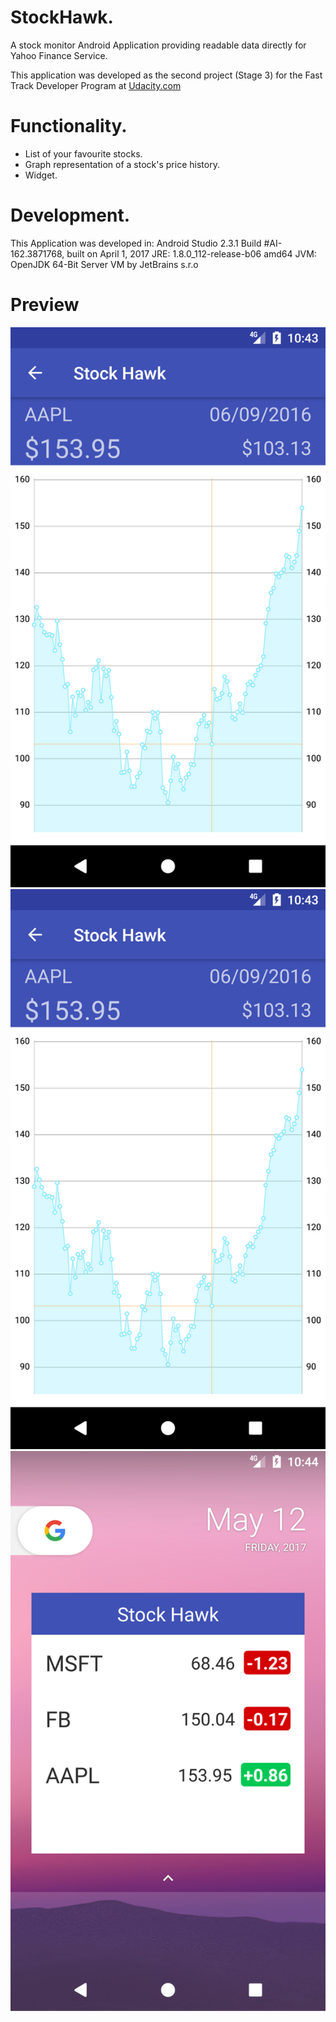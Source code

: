 # StockHawk.
A stock monitor Android Application providing readable data directly for Yahoo Finance Service.

This application was developed as the second project (Stage 3) for the Fast Track Developer Program at [Udacity.com](https://www.udacity.com/)

# Functionality.
- List of your favourite stocks.
- Graph representation of a stock's price history.
- Widget.

# Development.
This Application was developed in:
Android Studio 2.3.1
Build #AI-162.3871768, built on April 1, 2017
JRE: 1.8.0_112-release-b06 amd64
JVM: OpenJDK 64-Bit Server VM by JetBrains s.r.o

# Preview
![](https://github.com/fotism23/stock-hawk/blob/master/preview/details_preview.png)
![](https://github.com/fotism23/stock-hawk/blob/master/preview/details_preview.png)
![](https://github.com/fotism23/stock-hawk/blob/master/preview/widget_preview.png)